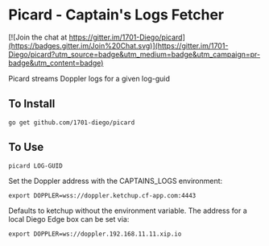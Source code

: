 # Picard - Captain's Logs Fetcher

[![Join the chat at https://gitter.im/1701-Diego/picard](https://badges.gitter.im/Join%20Chat.svg)](https://gitter.im/1701-Diego/picard?utm_source=badge&utm_medium=badge&utm_campaign=pr-badge&utm_content=badge)

Picard streams Doppler logs for a given log-guid

## To Install

```
go get github.com/1701-diego/picard
```

## To Use

```
picard LOG-GUID
```

Set the Doppler address with the CAPTAINS_LOGS environment:

```
export DOPPLER=wss://doppler.ketchup.cf-app.com:4443
```

Defaults to ketchup without the environment variable.
The address for a local Diego Edge box can be set via: 

```
export DOPPLER=ws://doppler.192.168.11.11.xip.io
```